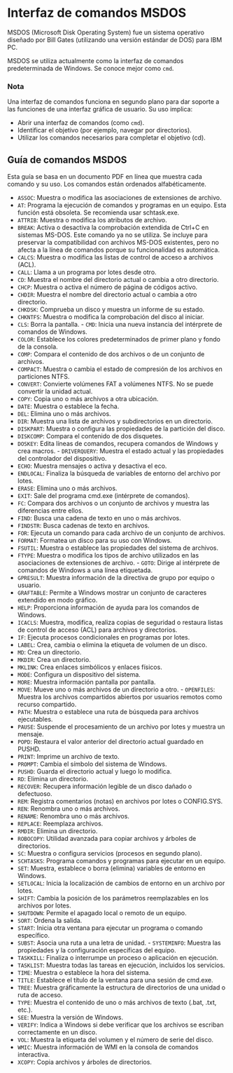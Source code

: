 # Interfaz de comandos MSDOS

MSDOS (Microsoft Disk Operating System) fue un sistema operativo diseñado por Bill Gates (utilizando una versión estándar de DOS) para IBM PC.

MSDOS se utiliza actualmente como la interfaz de comandos predeterminada de Windows. Se conoce mejor como `cmd`.

### Nota

Una interfaz de comandos funciona en segundo plano para dar soporte a las funciones de una interfaz gráfica de usuario. Su uso implica:

- Abrir una interfaz de comandos (como `cmd`).
- Identificar el objetivo (por ejemplo, navegar por directorios).
- Utilizar los comandos necesarios para completar el objetivo (cd).

## Guía de comandos MSDOS

Esta guía se basa en un documento PDF en línea que muestra cada comando y su uso. Los comandos están ordenados alfabéticamente.

- `ASSOC`: Muestra o modifica las asociaciones de extensiones de archivo.
- `AT`: Programa la ejecución de comandos y programas en un equipo. Esta función está obsoleta. Se recomienda usar schtask.exe.
- `ATTRIB`: Muestra o modifica los atributos de archivo.
- `BREAK`: Activa o desactiva la comprobación extendida de Ctrl+C en sistemas MS-DOS. Este comando ya no se utiliza. Se incluye para preservar la compatibilidad con archivos MS-DOS existentes, pero no afecta a la línea de comandos porque su funcionalidad es automática.
- `CALCS`: Muestra o modifica las listas de control de acceso a archivos (ACL).
- `CALL`: Llama a un programa por lotes desde otro.
- `CD`: Muestra el nombre del directorio actual o cambia a otro directorio.
- `CHCP`: Muestra o activa el número de página de códigos activo.
- `CHDIR`: Muestra el nombre del directorio actual o cambia a otro directorio.
- `CHKDSK`: Comprueba un disco y muestra un informe de su estado.
- `CHKNTFS`: Muestra o modifica la comprobación del disco al iniciar.
- `CLS`: Borra la pantalla. - `CMD`: Inicia una nueva instancia del intérprete de comandos de Windows.
- `COLOR`: Establece los colores predeterminados de primer plano y fondo de la consola.
- `COMP`: Compara el contenido de dos archivos o de un conjunto de archivos.
- `COMPACT`: Muestra o cambia el estado de compresión de los archivos en particiones NTFS.
- `CONVERT`: Convierte volúmenes FAT a volúmenes NTFS. No se puede convertir la unidad actual.
- `COPY`: Copia uno o más archivos a otra ubicación.
- `DATE`: Muestra o establece la fecha.
- `DEL`: Elimina uno o más archivos.
- `DIR`: Muestra una lista de archivos y subdirectorios en un directorio.
- `DISKPART`: Muestra o configura las propiedades de la partición del disco.
- `DISKCOMP`: Compara el contenido de dos disquetes.
- `DOSKEY`: Edita líneas de comandos, recupera comandos de Windows y crea macros. - `DRIVERQUERY`: Muestra el estado actual y las propiedades del controlador del dispositivo.
- `ECHO`: Muestra mensajes o activa y desactiva el eco.
- `ENDLOCAL`: Finaliza la búsqueda de variables de entorno del archivo por lotes.
- `ERASE`: Elimina uno o más archivos.
- `EXIT`: Sale del programa cmd.exe (intérprete de comandos).
- `FC`: Compara dos archivos o un conjunto de archivos y muestra las diferencias entre ellos.
- `FIND`: Busca una cadena de texto en uno o más archivos.
- `FINDSTR`: Busca cadenas de texto en archivos.
- `FOR`: Ejecuta un comando para cada archivo de un conjunto de archivos.
- `FORMAT`: Formatea un disco para su uso con Windows.
- `FSUTIL`: Muestra o establece las propiedades del sistema de archivos.
- `FTYPE`: Muestra o modifica los tipos de archivo utilizados en las asociaciones de extensiones de archivo. - `GOTO`: Dirige al intérprete de comandos de Windows a una línea etiquetada.
- `GPRESULT`: Muestra información de la directiva de grupo por equipo o usuario.
- `GRAFTABLE`: Permite a Windows mostrar un conjunto de caracteres extendido en modo gráfico.
- `HELP`: Proporciona información de ayuda para los comandos de Windows.
- `ICACLS`: Muestra, modifica, realiza copias de seguridad o restaura listas de control de acceso (ACL) para archivos y directorios.
- `IF`: Ejecuta procesos condicionales en programas por lotes.
- `LABEL`: Crea, cambia o elimina la etiqueta de volumen de un disco.
- `MD`: Crea un directorio.
- `MKDIR`: Crea un directorio.
- `MKLINK`: Crea enlaces simbólicos y enlaces físicos.
- `MODE`: Configura un dispositivo del sistema.
- `MORE`: Muestra información pantalla por pantalla.
- `MOVE`: Mueve uno o más archivos de un directorio a otro. - `OPENFILES`: Muestra los archivos compartidos abiertos por usuarios remotos como recurso compartido.
- `PATH`: Muestra o establece una ruta de búsqueda para archivos ejecutables.
- `PAUSE`: Suspende el procesamiento de un archivo por lotes y muestra un mensaje.
- `POPD`: Restaura el valor anterior del directorio actual guardado en PUSHD.
- `PRINT`: Imprime un archivo de texto.
- `PROMPT`: Cambia el símbolo del sistema de Windows.
- `PUSHD`: Guarda el directorio actual y luego lo modifica.
- `RD`: Elimina un directorio.
- `RECOVER`: Recupera información legible de un disco dañado o defectuoso.
- `REM`: Registra comentarios (notas) en archivos por lotes o CONFIG.SYS.
- `REN`: Renombra uno o más archivos.
- `RENAME`: Renombra uno o más archivos.
- `REPLACE`: Reemplaza archivos.
- `RMDIR`: Elimina un directorio.
- `ROBOCOPY`: Utilidad avanzada para copiar archivos y árboles de directorios.
- `SC`: Muestra o configura servicios (procesos en segundo plano).
- `SCHTASKS`: Programa comandos y programas para ejecutar en un equipo.
- `SET`: Muestra, establece o borra (elimina) variables de entorno en Windows.
- `SETLOCAL`: Inicia la localización de cambios de entorno en un archivo por lotes.
- `SHIFT`: Cambia la posición de los parámetros reemplazables en los archivos por lotes.
- `SHUTDOWN`: Permite el apagado local o remoto de un equipo.
- `SORT`: Ordena la salida.
- `START`: Inicia otra ventana para ejecutar un programa o comando específico.
- `SUBST`: Asocia una ruta a una letra de unidad. - `SYSTEMINFO`: Muestra las propiedades y la configuración específicas del equipo.
- `TASKKILL`: Finaliza o interrumpe un proceso o aplicación en ejecución.
- `TASKLIST`: Muestra todas las tareas en ejecución, incluidos los servicios.
- `TIME`: Muestra o establece la hora del sistema.
- `TITLE`: Establece el título de la ventana para una sesión de cmd.exe.
- `TREE`: Muestra gráficamente la estructura de directorios de una unidad o ruta de acceso.
- `TYPE`: Muestra el contenido de uno o más archivos de texto (.bat, .txt, etc.).
- `SEE`: Muestra la versión de Windows.
- `VERIFY`: Indica a Windows si debe verificar que los archivos se escriban correctamente en un disco.
- `VOL`: Muestra la etiqueta del volumen y el número de serie del disco.
- `WMIC`: Muestra información de WMI en la consola de comandos interactiva.
- `XCOPY`: Copia archivos y árboles de directorios.